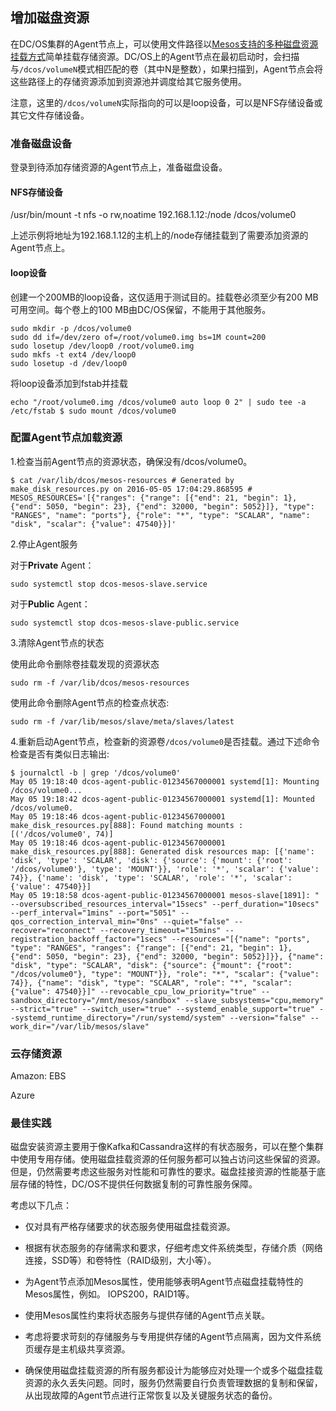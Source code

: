 ## 增加磁盘资源

在DC\/OS集群的Agent节点上，可以使用文件路径以[Mesos支持的多种磁盘资源挂载方式](/dcos-storage-multi-disks.md)简单挂载存储资源。DC\/OS上的Agent节点在最初启动时，会扫描与`/dcos/volumeN`模式相匹配的卷（其中N是整数），如果扫描到，Agent节点会将这些路径上的存储资源添加到资源池并调度给其它服务使用。

注意，这里的`/dcos/volumeN`实际指向的可以是loop设备，可以是NFS存储设备或其它文件存储设备。

### 准备磁盘设备

登录到待添加存储资源的Agent节点上，准备磁盘设备。

#### NFS存储设备

\/usr\/bin\/mount -t nfs -o rw,noatime 192.168.1.12:\/node \/dcos\/volume0

上述示例将地址为192.168.1.12的主机上的\/node存储挂载到了需要添加资源的Agent节点上。

#### loop设备

创建一个200MB的loop设备，这仅适用于测试目的。挂载卷必须至少有200 MB可用空间。每个卷上的100 MB由DC\/OS保留，不能用于其他服务。

```
sudo mkdir -p /dcos/volume0
sudo dd if=/dev/zero of=/root/volume0.img bs=1M count=200
sudo losetup /dev/loop0 /root/volume0.img
sudo mkfs -t ext4 /dev/loop0
sudo losetup -d /dev/loop0
```

将loop设备添加到fstab并挂载

```
echo "/root/volume0.img /dcos/volume0 auto loop 0 2" | sudo tee -a /etc/fstab $ sudo mount /dcos/volume0
```

### 配置Agent节点加载资源

1.检查当前Agent节点的资源状态，确保没有\/dcos\/volume0。

```
$ cat /var/lib/dcos/mesos-resources # Generated by make_disk_resources.py on 2016-05-05 17:04:29.868595 # MESOS_RESOURCES='[{"ranges": {"range": [{"end": 21, "begin": 1}, {"end": 5050, "begin": 23}, {"end": 32000, "begin": 5052}]}, "type": "RANGES", "name": "ports"}, {"role": "*", "type": "SCALAR", "name": "disk", "scalar": {"value": 47540}}]'
```

2.停止Agent服务

对于**Private** Agent：

```
sudo systemctl stop dcos-mesos-slave.service
```

对于**Public** Agent：

```
sudo systemctl stop dcos-mesos-slave-public.service
```

3.清除Agent节点的状态

使用此命令删除卷挂载发现的资源状态

```
sudo rm -f /var/lib/dcos/mesos-resources
```

使用此命令删除Agent节点的检查点状态:

```
sudo rm -f /var/lib/mesos/slave/meta/slaves/latest
```

4.重新启动Agent节点，检查新的资源卷`/dcos/volume0`是否挂载。通过下述命令检查是否有类似日志输出:

```
$ journalctl -b | grep '/dcos/volume0' 
May 05 19:18:40 dcos-agent-public-01234567000001 systemd[1]: Mounting /dcos/volume0... 
May 05 19:18:42 dcos-agent-public-01234567000001 systemd[1]: Mounted /dcos/volume0. 
May 05 19:18:46 dcos-agent-public-01234567000001 make_disk_resources.py[888]: Found matching mounts : [('/dcos/volume0', 74)] 
May 05 19:18:46 dcos-agent-public-01234567000001 make_disk_resources.py[888]: Generated disk resources map: [{'name': 'disk', 'type': 'SCALAR', 'disk': {'source': {'mount': {'root': '/dcos/volume0'}, 'type': 'MOUNT'}}, 'role': '*', 'scalar': {'value': 74}}, {'name': 'disk', 'type': 'SCALAR', 'role': '*', 'scalar': {'value': 47540}}] 
May 05 19:18:58 dcos-agent-public-01234567000001 mesos-slave[1891]: " --oversubscribed_resources_interval="15secs" --perf_duration="10secs" --perf_interval="1mins" --port="5051" --qos_correction_interval_min="0ns" --quiet="false" --recover="reconnect" --recovery_timeout="15mins" --registration_backoff_factor="1secs" --resources="[{"name": "ports", "type": "RANGES", "ranges": {"range": [{"end": 21, "begin": 1}, {"end": 5050, "begin": 23}, {"end": 32000, "begin": 5052}]}}, {"name": "disk", "type": "SCALAR", "disk": {"source": {"mount": {"root": "/dcos/volume0"}, "type": "MOUNT"}}, "role": "*", "scalar": {"value": 74}}, {"name": "disk", "type": "SCALAR", "role": "*", "scalar": {"value": 47540}}]" --revocable_cpu_low_priority="true" --sandbox_directory="/mnt/mesos/sandbox" --slave_subsystems="cpu,memory" --strict="true" --switch_user="true" --systemd_enable_support="true" --systemd_runtime_directory="/run/systemd/system" --version="false" --work_dir="/var/lib/mesos/slave"
```

### 云存储资源

Amazon: EBS

Azure

### 最佳实践

磁盘安装资源主要用于像Kafka和Cassandra这样的有状态服务，可以在整个集群中使用专用存储。使用磁盘挂载资源的任何服务都可以独占访问这些保留的资源。但是，仍然需要考虑这些服务对性能和可靠性的要求。磁盘挂接资源的性能基于底层存储的特性，DC\/OS不提供任何数据复制的可靠性服务保障。

考虑以下几点：

* 仅对具有严格存储要求的状态服务使用磁盘挂载资源。

* 根据有状态服务的存储需求和要求，仔细考虑文件系统类型，存储介质（网络连接，SSD等）和卷特性（RAID级别，大小等）。

* 为Agent节点添加Mesos属性，使用能够表明Agent节点磁盘挂载特性的Mesos属性，例如。 IOPS200，RAID1等。

* 使用Mesos属性约束将状态服务与提供存储的Agent节点关联。

* 考虑将要求苛刻的存储服务与专用提供存储的Agent节点隔离，因为文件系统页缓存是主机级共享资源。

* 确保使用磁盘挂载资源的所有服务都设计为能够应对处理一个或多个磁盘挂载资源的永久丢失问题。同时，服务仍然需要自行负责管理数据的复制和保留，从出现故障的Agent节点进行正常恢复以及关键服务状态的备份。


